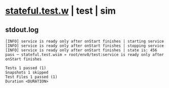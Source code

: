 # [stateful.test.w](../../../../../../examples/tests/sdk_tests/service/stateful.test.w) | test | sim

## stdout.log
```log
[INFO] service is ready only after onStart finishes | starting service
[INFO] service is ready only after onStart finishes | stopping service
[INFO] service is ready only after onStart finishes | state is: 456
pass ─ stateful.test.wsim » root/env0/test:service is ready only after onStart finishes

Tests 1 passed (1)
Snapshots 1 skipped
Test Files 1 passed (1)
Duration <DURATION>
```


